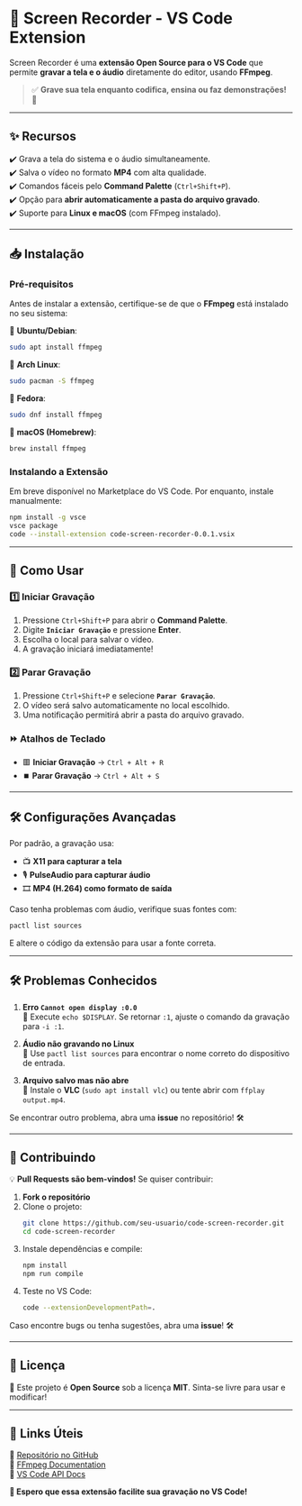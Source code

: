 # 🎥 Screen Recorder - VS Code Extension

Screen Recorder é uma **extensão Open Source para o VS Code** que permite **gravar a tela e o áudio** diretamente do editor, usando **FFmpeg**.

> ✅ **Grave sua tela enquanto codifica, ensina ou faz demonstrações!** 🚀

---

## **✨ Recursos**
✔️ Grava a tela do sistema e o áudio simultaneamente.  
✔️ Salva o vídeo no formato **MP4** com alta qualidade.  
✔️ Comandos fáceis pelo **Command Palette** (`Ctrl+Shift+P`).  
✔️ Opção para **abrir automaticamente a pasta do arquivo gravado**.  
✔️ Suporte para **Linux e macOS** (com FFmpeg instalado).  

---

## **📥 Instalação**
### **Pré-requisitos**
Antes de instalar a extensão, certifique-se de que o **FFmpeg** está instalado no seu sistema:

🔹 **Ubuntu/Debian**:
```sh
sudo apt install ffmpeg
```

🔹 **Arch Linux**:
```sh
sudo pacman -S ffmpeg
```

🔹 **Fedora**:
```sh
sudo dnf install ffmpeg
```

🔹 **macOS (Homebrew)**:
```sh
brew install ffmpeg
```

### **Instalando a Extensão**
Em breve disponível no Marketplace do VS Code. Por enquanto, instale manualmente:
```sh
npm install -g vsce
vsce package
code --install-extension code-screen-recorder-0.0.1.vsix
```

---

## **🚀 Como Usar**

### **1️⃣ Iniciar Gravação**
1. Pressione `Ctrl+Shift+P` para abrir o **Command Palette**.
2. Digite **`Iniciar Gravação`** e pressione **Enter**.
3. Escolha o local para salvar o vídeo.
4. A gravação iniciará imediatamente!

### **2️⃣ Parar Gravação**
1. Pressione `Ctrl+Shift+P` e selecione **`Parar Gravação`**.
2. O vídeo será salvo automaticamente no local escolhido.
3. Uma notificação permitirá abrir a pasta do arquivo gravado.

### **⏩ Atalhos de Teclado**
- 🟥 **Iniciar Gravação** → `Ctrl + Alt + R`
- ⏹️ **Parar Gravação** → `Ctrl + Alt + S`

---

## **🛠️ Configurações Avançadas**
Por padrão, a gravação usa:
- 📺 **X11 para capturar a tela**
- 🎙️ **PulseAudio para capturar áudio**
- 🎞️ **MP4 (H.264) como formato de saída**

Caso tenha problemas com áudio, verifique suas fontes com:
```sh
pactl list sources
```
E altere o código da extensão para usar a fonte correta.

---

## **🛠️ Problemas Conhecidos**
1. **Erro `Cannot open display :0.0`**  
   🔹 Execute `echo $DISPLAY`. Se retornar `:1`, ajuste o comando da gravação para `-i :1`.

2. **Áudio não gravando no Linux**  
   🔹 Use `pactl list sources` para encontrar o nome correto do dispositivo de entrada.

3. **Arquivo salvo mas não abre**  
   🔹 Instale o **VLC** (`sudo apt install vlc`) ou tente abrir com `ffplay output.mp4`.

Se encontrar outro problema, abra uma **issue** no repositório! 🛠️

---

## **📝 Contribuindo**
💡 **Pull Requests são bem-vindos!** Se quiser contribuir:
1. **Fork o repositório**
2. Clone o projeto:  
   ```sh
   git clone https://github.com/seu-usuario/code-screen-recorder.git
   cd code-screen-recorder
   ```
3. Instale dependências e compile:  
   ```sh
   npm install
   npm run compile
   ```
4. Teste no VS Code:  
   ```sh
   code --extensionDevelopmentPath=.
   ```

Caso encontre bugs ou tenha sugestões, abra uma **issue**! 🛠️

---

## **📌 Licença**
📜 Este projeto é **Open Source** sob a licença **MIT**. Sinta-se livre para usar e modificar!

---

## **📢 Links Úteis**
🔗 [Repositório no GitHub](https://github.com/seu-usuario/code-screen-recorder)  
🔗 [FFmpeg Documentation](https://ffmpeg.org/documentation.html)  
🔗 [VS Code API Docs](https://code.visualstudio.com/api)  

**🚀 Espero que essa extensão facilite sua gravação no VS Code!**


